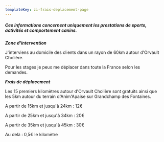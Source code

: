 ```yaml
---
templateKey: zi-frais-deplacement-page
---
```

##### **Ces informations concernent uniquement les prestations de sports, activités et comportement canins.**

***Zone d'intervention***

J'interviens au domicile des clients dans un rayon de 60km autour d'Orvault Cholière.

Pour les stages je peux me déplacer dans toute la France selon les demandes.

***Frais de déplacement***

Les 15 premiers kilomètres autour d'Orvault Cholière sont gratuits ainsi que les 5km autour du terrain d'Anim'Apaise sur Grandchamp des Fontaines.

A partir de 15km et jusqu'à 24km : 12€

A partir de 25km et jusqu'à 34km : 20€

A partir de 35km et jusqu'à 45km : 30€

Au delà : 0,5€ le kilomètre